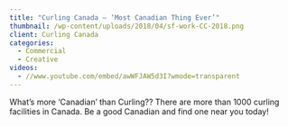 ```yaml
---
title: "Curling Canada – ‘Most Canadian Thing Ever’"
thumbnail: /wp-content/uploads/2018/04/sf-work-CC-2018.png
client: Curling Canada
categories:
  - Commercial
  - Creative
videos:
  - //www.youtube.com/embed/awWFJAW5d3I?wmode=transparent
---
```

<p>
 <span style="font-weight: 400">
  What’s more ‘Canadian’ than
                                Curling?? There are more than 1000 curling
                                facilities in Canada. Be a good Canadian and
                                find one near you today!
 </span>
</p>

